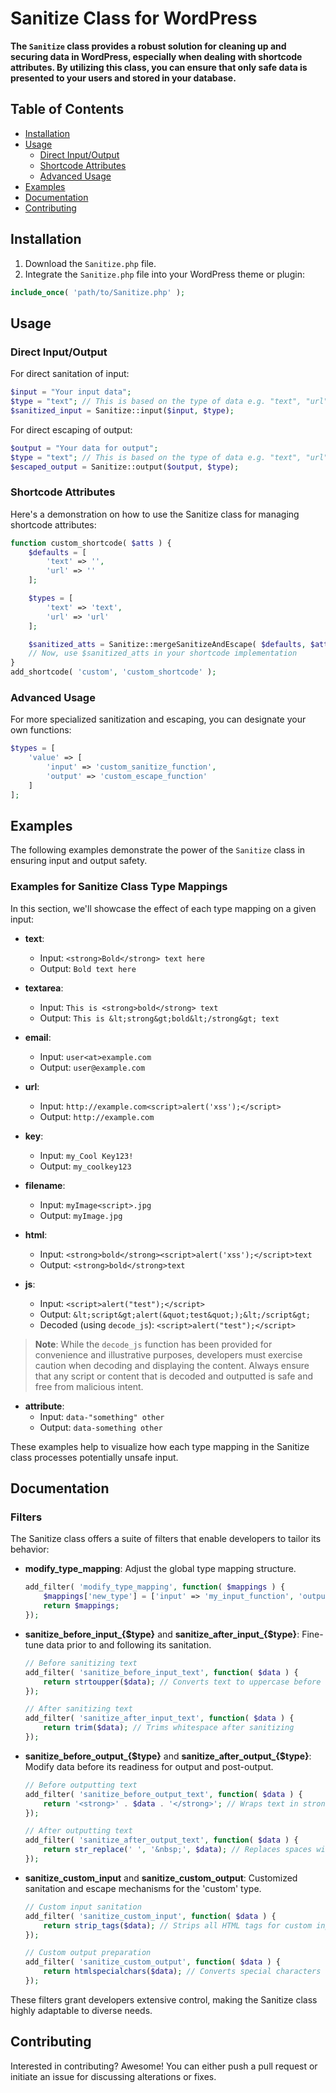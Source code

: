 # Sanitize Class for WordPress

**The `Sanitize` class provides a robust solution for cleaning up and securing data in WordPress, especially when dealing with shortcode attributes. By utilizing this class, you can ensure that only safe data is presented to your users and stored in your database.**

## Table of Contents

- [Installation](#installation)
- [Usage](#usage)
  - [Direct Input/Output](#direct-inputoutput)
  - [Shortcode Attributes](#shortcode-attributes)
  - [Advanced Usage](#advanced-usage)
- [Examples](#examples)
- [Documentation](#documentation)
- [Contributing](#contributing)

## Installation

1. Download the `Sanitize.php` file.
2. Integrate the `Sanitize.php` file into your WordPress theme or plugin:

```php
include_once( 'path/to/Sanitize.php' );
```

## Usage

### Direct Input/Output

For direct sanitation of input:

```php
$input = "Your input data";
$type = "text"; // This is based on the type of data e.g. "text", "url", etc.
$sanitized_input = Sanitize::input($input, $type);
```

For direct escaping of output:

```php
$output = "Your data for output";
$type = "text"; // This is based on the type of data e.g. "text", "url", etc.
$escaped_output = Sanitize::output($output, $type);
```

### Shortcode Attributes

Here's a demonstration on how to use the Sanitize class for managing shortcode attributes:

```php
function custom_shortcode( $atts ) {
    $defaults = [
        'text' => '',
        'url' => ''
    ];

    $types = [
        'text' => 'text',
        'url' => 'url'
    ];

    $sanitized_atts = Sanitize::mergeSanitizeAndEscape( $defaults, $atts, $types );
    // Now, use $sanitized_atts in your shortcode implementation
}
add_shortcode( 'custom', 'custom_shortcode' );
```

### Advanced Usage

For more specialized sanitization and escaping, you can designate your own functions:

```php
$types = [
    'value' => [
        'input' => 'custom_sanitize_function',
        'output' => 'custom_escape_function'
    ]
];
```

## Examples

The following examples demonstrate the power of the `Sanitize` class in ensuring input and output safety.

### Examples for Sanitize Class Type Mappings

In this section, we'll showcase the effect of each type mapping on a given input:

- **text**:
  * Input: `<strong>Bold</strong> text here`
  * Output: `Bold text here`

- **textarea**:
  * Input: `This is <strong>bold</strong> text`
  * Output: `This is &lt;strong&gt;bold&lt;/strong&gt; text`

- **email**:
  * Input: `user<at>example.com`
  * Output: `user@example.com`

- **url**:
  * Input: `http://example.com<script>alert('xss');</script>`
  * Output: `http://example.com`

- **key**:
  * Input: `my_Cool Key123!`
  * Output: `my_coolkey123`

- **filename**:
  * Input: `myImage<script>.jpg`
  * Output: `myImage.jpg`

- **html**:
  * Input: `<strong>bold</strong><script>alert('xss');</script>text`
  * Output: `<strong>bold</strong>text`

- **js**:
  * Input: `<script>alert("test");</script>`
  * Output: `&lt;script&gt;alert(&quot;test&quot;);&lt;/script&gt;`
  * Decoded (using `decode_js`): `<script>alert("test");</script>`

> **Note**: While the `decode_js` function has been provided for convenience and illustrative purposes, developers must exercise caution when decoding and displaying the content. Always ensure that any script or content that is decoded and outputted is safe and free from malicious intent.

- **attribute**:
  * Input: `data-"something" other`
  * Output: `data-something other`

These examples help to visualize how each type mapping in the Sanitize class processes potentially unsafe input.

## Documentation

### Filters

The Sanitize class offers a suite of filters that enable developers to tailor its behavior:

- **modify_type_mapping**: Adjust the global type mapping structure.
  
  ```php
  add_filter( 'modify_type_mapping', function( $mappings ) {
      $mappings['new_type'] = ['input' => 'my_input_function', 'output' => 'my_output_function'];
      return $mappings;
  });
  ```

- **sanitize_before_input_{$type}** and **sanitize_after_input_{$type}**: Fine-tune data prior to and following its sanitation.
  
  ```php
  // Before sanitizing text
  add_filter( 'sanitize_before_input_text', function( $data ) {
      return strtoupper($data); // Converts text to uppercase before sanitizing
  });
  
  // After sanitizing text
  add_filter( 'sanitize_after_input_text', function( $data ) {
      return trim($data); // Trims whitespace after sanitizing
  });
  ```

- **sanitize_before_output_{$type}** and **sanitize_after_output_{$type}**: Modify data before its readiness for output and post-output.
  
  ```php
  // Before outputting text
  add_filter( 'sanitize_before_output_text', function( $data ) {
      return '<strong>' . $data . '</strong>'; // Wraps text in strong tags before output
  });
  
  // After outputting text
  add_filter( 'sanitize_after_output_text', function( $data ) {
      return str_replace(' ', '&nbsp;', $data); // Replaces spaces with non-breaking spaces after output
  });
  ```

- **sanitize_custom_input** and **sanitize_custom_output**: Customized sanitation and escape mechanisms for the 'custom' type.
  
  ```php
  // Custom input sanitation
  add_filter( 'sanitize_custom_input', function( $data ) {
      return strip_tags($data); // Strips all HTML tags for custom input
  });
  
  // Custom output preparation
  add_filter( 'sanitize_custom_output', function( $data ) {
      return htmlspecialchars($data); // Converts special characters to HTML entities for custom output
  });
  ```

These filters grant developers extensive control, making the Sanitize class highly adaptable to diverse needs.


## Contributing

Interested in contributing? Awesome! You can either push a pull request or initiate an issue for discussing alterations or fixes.
